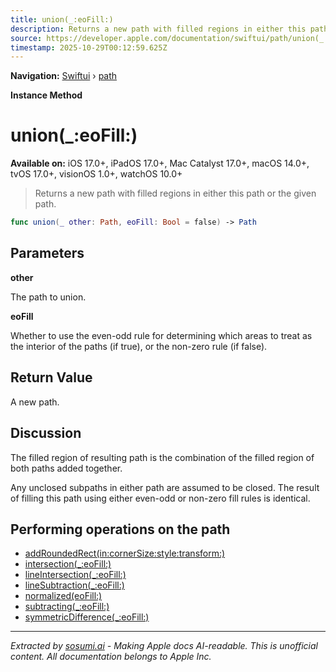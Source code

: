 ```yaml
---
title: union(_:eoFill:)
description: Returns a new path with filled regions in either this path or the given path.
source: https://developer.apple.com/documentation/swiftui/path/union(_:eofill:)
timestamp: 2025-10-29T00:12:59.625Z
---
```


**Navigation:** [Swiftui](/documentation/swiftui) › [path](/documentation/swiftui/path)

**Instance Method**

# union(_:eoFill:)

**Available on:** iOS 17.0+, iPadOS 17.0+, Mac Catalyst 17.0+, macOS 14.0+, tvOS 17.0+, visionOS 1.0+, watchOS 10.0+

> Returns a new path with filled regions in either this path or the given path.

```swift
func union(_ other: Path, eoFill: Bool = false) -> Path
```

## Parameters

**other**

The path to union.



**eoFill**

Whether to use the even-odd rule for determining which areas to treat as the interior of the paths (if true), or the non-zero rule (if false).



## Return Value

A new path.

## Discussion

The filled region of resulting path is the combination of the filled region of both paths added together.

Any unclosed subpaths in either path are assumed to be closed. The result of filling this path using either even-odd or non-zero fill rules is identical.

## Performing operations on the path

- [addRoundedRect(in:cornerSize:style:transform:)](/documentation/swiftui/path/addroundedrect(in:cornersize:style:transform:))
- [intersection(_:eoFill:)](/documentation/swiftui/path/intersection(_:eofill:))
- [lineIntersection(_:eoFill:)](/documentation/swiftui/path/lineintersection(_:eofill:))
- [lineSubtraction(_:eoFill:)](/documentation/swiftui/path/linesubtraction(_:eofill:))
- [normalized(eoFill:)](/documentation/swiftui/path/normalized(eofill:))
- [subtracting(_:eoFill:)](/documentation/swiftui/path/subtracting(_:eofill:))
- [symmetricDifference(_:eoFill:)](/documentation/swiftui/path/symmetricdifference(_:eofill:))

---

*Extracted by [sosumi.ai](https://sosumi.ai) - Making Apple docs AI-readable.*
*This is unofficial content. All documentation belongs to Apple Inc.*
